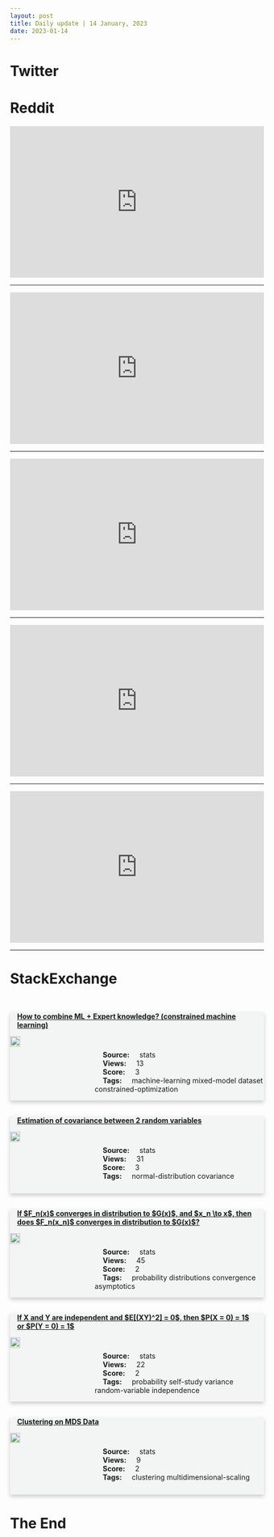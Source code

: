 ```yaml
---
layout: post
title: Daily update | 14 January, 2023
date: 2023-01-14
---
```


<script async src="https://platform.twitter.com/widgets.js" charset="utf-8"></script>


<script src='https://storage.ko-fi.com/cdn/scripts/overlay-widget.js'></script>
<script>
  kofiWidgetOverlay.draw('themldojo', {
    'type': 'floating-chat',
    'floating-chat.donateButton.text': 'Support me',
    'floating-chat.donateButton.background-color': '#f45d22',
    'floating-chat.donateButton.text-color': '#fff'
  });
</script>

# Twitter 

<blockquote class="twitter-tweet"><a href="https://twitter.com/omarsar0/status/1613717530425671681"></a></blockquote>

<blockquote class="twitter-tweet"><a href="https://twitter.com/hackSultan/status/1613889287963181057"></a></blockquote>

<blockquote class="twitter-tweet"><a href="https://twitter.com/ujjwalscript/status/1613766491404664834"></a></blockquote>

<blockquote class="twitter-tweet"><a href="https://twitter.com/sundarpichai/status/1614035190535589888"></a></blockquote>

<blockquote class="twitter-tweet"><a href="https://twitter.com/rasbt/status/1613882385271238657"></a></blockquote>

<blockquote class="twitter-tweet"><a href="https://twitter.com/ylecun/status/1613903350948585473"></a></blockquote>

<blockquote class="twitter-tweet"><a href="https://twitter.com/ylecun/status/1613931360309366785"></a></blockquote>

<blockquote class="twitter-tweet"><a href="https://twitter.com/MetaAI/status/1613950751503708160"></a></blockquote>

<blockquote class="twitter-tweet"><a href="https://twitter.com/TensorFlow/status/1613989267021209601"></a></blockquote>

<blockquote class="twitter-tweet"><a href="https://twitter.com/huggingface/status/1613883018854162432"></a></blockquote>

# Reddit 

<iframe id="reddit-embed" src="https://www.redditmedia.com/r/datascience/comments/10ax4u9/data_scientist_with_no_or_garbage_data?ref_source=embed&amp;ref=share&amp;embed=true" sandbox="allow-scripts allow-same-origin allow-popups" style="border: none;" height="300" width="100%" scrolling="yes"></iframe>
<hr style="width:100%;text-align:left;margin-left:0">
<iframe id="reddit-embed" src="https://www.redditmedia.com/r/datascience/comments/10azzbz/a_millennial_founder_who_sold_her_company_to_jp?ref_source=embed&amp;ref=share&amp;embed=true" sandbox="allow-scripts allow-same-origin allow-popups" style="border: none;" height="300" width="100%" scrolling="yes"></iframe>
<hr style="width:100%;text-align:left;margin-left:0">
<iframe id="reddit-embed" src="https://www.redditmedia.com/r/MachineLearning/comments/10aq9id/d_bitter_lesson_20?ref_source=embed&amp;ref=share&amp;embed=true" sandbox="allow-scripts allow-same-origin allow-popups" style="border: none;" height="300" width="100%" scrolling="yes"></iframe>
<hr style="width:100%;text-align:left;margin-left:0">
<iframe id="reddit-embed" src="https://www.redditmedia.com/r/statistics/comments/10aqm2a/e_a_good_comprehensive_statistics_book_that?ref_source=embed&amp;ref=share&amp;embed=true" sandbox="allow-scripts allow-same-origin allow-popups" style="border: none;" height="300" width="100%" scrolling="yes"></iframe>
<hr style="width:100%;text-align:left;margin-left:0">
<iframe id="reddit-embed" src="https://www.redditmedia.com/r/dataengineering/comments/10awbwj/what_are_the_things_that_you_want_to_know_but_its?ref_source=embed&amp;ref=share&amp;embed=true" sandbox="allow-scripts allow-same-origin allow-popups" style="border: none;" height="300" width="100%" scrolling="yes"></iframe>
<hr style="width:100%;text-align:left;margin-left:0">

<style>
.card {
box-shadow: 0 4px 8px 0 rgba(0,0,0,0.2);
transition: 0.3s;
width: 100%;
background-color: #F3F4F4;
}
p{
    margin-left:  3em;
    padding-top: 1em;
}
.part2{
    display: grid;
    grid-template-columns: 1fr 3fr;
}
h4{
    margin: 1em;
}

.card:hover {
box-shadow: 0 8px 16px 0 rgba(0,0,0,0.2);
}
b {
padding: 2px 16px;
}
</style>
  
# StackExchange 


  <br>
  <div class="card">
  <h4><a href='https://stats.stackexchange.com/questions/601898/how-to-combine-ml-expert-knowledge-constrained-machine-learning'>How to combine ML + Expert knowledge? (constrained machine learning)</a></h4> 
  <div class="part2">
      <img src="https://cdn.sstatic.net/Sites/stats/Img/apple-touch-icon@2.png?v=344f57aa10cc" alt="Img missing!" style="width:40%">
      <p><b>Source:</b> stats<br><b>Views:</b> 13<br><b>Score:</b> 3<br><b>Tags:</b> <span class="badge badge-dark">machine-learning</span> <span class="badge badge-dark">mixed-model</span> <span class="badge badge-dark">dataset</span> <span class="badge badge-dark">constrained-optimization</span></p> 
  </div>
  </div>
      
  <br>
  <div class="card">
  <h4><a href='https://stats.stackexchange.com/questions/601883/estimation-of-covariance-between-2-random-variables'>Estimation of covariance between 2 random variables</a></h4> 
  <div class="part2">
      <img src="https://cdn.sstatic.net/Sites/stats/Img/apple-touch-icon@2.png?v=344f57aa10cc" alt="Img missing!" style="width:40%">
      <p><b>Source:</b> stats<br><b>Views:</b> 31<br><b>Score:</b> 3<br><b>Tags:</b> <span class="badge badge-dark">normal-distribution</span> <span class="badge badge-dark">covariance</span></p> 
  </div>
  </div>
      
  <br>
  <div class="card">
  <h4><a href='https://stats.stackexchange.com/questions/601842/if-f-nx-converges-in-distribution-to-gx-and-x-n-to-x-then-does-f-n'>If $F_n(x)$ converges in distribution to $G(x)$, and $x_n \to x$, then does $F_n(x_n)$ converges in distribution to $G(x)$?</a></h4> 
  <div class="part2">
      <img src="https://cdn.sstatic.net/Sites/stats/Img/apple-touch-icon@2.png?v=344f57aa10cc" alt="Img missing!" style="width:40%">
      <p><b>Source:</b> stats<br><b>Views:</b> 45<br><b>Score:</b> 2<br><b>Tags:</b> <span class="badge badge-dark">probability</span> <span class="badge badge-dark">distributions</span> <span class="badge badge-dark">convergence</span> <span class="badge badge-dark">asymptotics</span></p> 
  </div>
  </div>
      
  <br>
  <div class="card">
  <h4><a href='https://stats.stackexchange.com/questions/601873/if-x-and-y-are-independent-and-exy2-0-then-px-0-1-or-py-0'>If X and Y are independent and $E[(XY)^2] = 0$, then $P(X = 0) = 1$ or $P(Y = 0) = 1$</a></h4> 
  <div class="part2">
      <img src="https://cdn.sstatic.net/Sites/stats/Img/apple-touch-icon@2.png?v=344f57aa10cc" alt="Img missing!" style="width:40%">
      <p><b>Source:</b> stats<br><b>Views:</b> 22<br><b>Score:</b> 2<br><b>Tags:</b> <span class="badge badge-dark">probability</span> <span class="badge badge-dark">self-study</span> <span class="badge badge-dark">variance</span> <span class="badge badge-dark">random-variable</span> <span class="badge badge-dark">independence</span></p> 
  </div>
  </div>
      
  <br>
  <div class="card">
  <h4><a href='https://stats.stackexchange.com/questions/601892/clustering-on-mds-data'>Clustering on MDS Data</a></h4> 
  <div class="part2">
      <img src="https://cdn.sstatic.net/Sites/stats/Img/apple-touch-icon@2.png?v=344f57aa10cc" alt="Img missing!" style="width:40%">
      <p><b>Source:</b> stats<br><b>Views:</b> 9<br><b>Score:</b> 2<br><b>Tags:</b> <span class="badge badge-dark">clustering</span> <span class="badge badge-dark">multidimensional-scaling</span></p> 
  </div>
  </div>
      
# The End